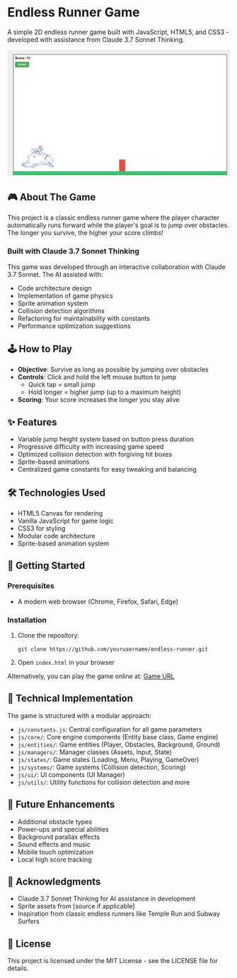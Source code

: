 # Endless Runner Game

A simple 2D endless runner game built with JavaScript, HTML5, and CSS3 - developed with assistance from Claude 3.7 Sonnet Thinking.

![Game Screenshot](assets/images/screenshot.png)

## 🎮 About The Game

This project is a classic endless runner game where the player character automatically runs forward while the player's goal is to jump over obstacles. The longer you survive, the higher your score climbs!

### Built with Claude 3.7 Sonnet Thinking

This game was developed through an interactive collaboration with Claude 3.7 Sonnet. The AI assisted with:

- Code architecture design
- Implementation of game physics
- Sprite animation system
- Collision detection algorithms
- Refactoring for maintainability with constants
- Performance optimization suggestions

## 🕹️ How to Play

- **Objective**: Survive as long as possible by jumping over obstacles
- **Controls**: Click and hold the left mouse button to jump
  - Quick tap = small jump
  - Hold longer = higher jump (up to a maximum height)
- **Scoring**: Your score increases the longer you stay alive

## ✨ Features

- Variable jump height system based on button press duration
- Progressive difficulty with increasing game speed
- Optimized collision detection with forgiving hit boxes
- Sprite-based animations
- Centralized game constants for easy tweaking and balancing

## 🛠️ Technologies Used

- HTML5 Canvas for rendering
- Vanilla JavaScript for game logic
- CSS3 for styling
- Modular code architecture
- Sprite-based animation system

## 🚀 Getting Started

### Prerequisites

- A modern web browser (Chrome, Firefox, Safari, Edge)

### Installation

1. Clone the repository:
   ```
   git clone https://github.com/yourusername/endless-runner.git
   ```

2. Open `index.html` in your browser

Alternatively, you can play the game online at: [Game URL](#)

## 🧠 Technical Implementation

The game is structured with a modular approach:

- `js/constants.js`: Central configuration for all game parameters
- `js/core/`: Core engine components (Entity base class, Game engine)
- `js/entities/`: Game entities (Player, Obstacles, Background, Ground)
- `js/managers/`: Manager classes (Assets, Input, State)
- `js/states/`: Game states (Loading, Menu, Playing, GameOver)
- `js/systems/`: Game systems (Collision detection, Scoring)
- `js/ui/`: UI components (UI Manager)
- `js/utils/`: Utility functions for collision detection and more

## 🧪 Future Enhancements

- Additional obstacle types
- Power-ups and special abilities
- Background parallax effects
- Sound effects and music
- Mobile touch optimization
- Local high score tracking

## 🙏 Acknowledgments

- Claude 3.7 Sonnet Thinking for AI assistance in development
- Sprite assets from [source if applicable]
- Inspiration from classic endless runners like Temple Run and Subway Surfers

## 📝 License

This project is licensed under the MIT License - see the LICENSE file for details.